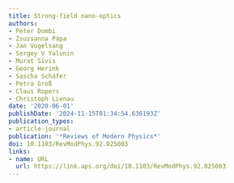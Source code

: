 ```yaml
---
title: Strong-field nano-optics
authors:
- Péter Dombi
- Zsuzsanna Pápa
- Jan Vogelsang
- Sergey V Yalunin
- Murat Sivis
- Georg Herink
- Sascha Schäfer
- Petra Groß
- Claus Ropers
- Christoph Lienau
date: '2020-06-01'
publishDate: '2024-11-15T01:34:54.636193Z'
publication_types:
- article-journal
publication: '*Reviews of Modern Physics*'
doi: 10.1103/RevModPhys.92.025003
links:
- name: URL
  url: https://link.aps.org/doi/10.1103/RevModPhys.92.025003
---
```

